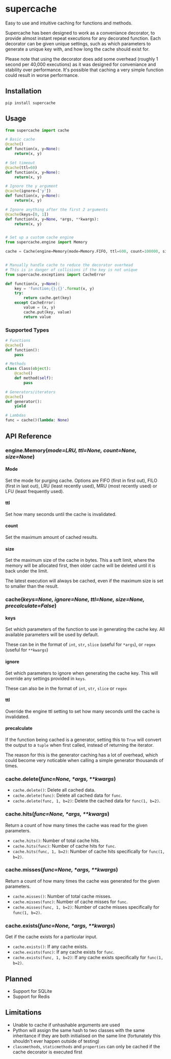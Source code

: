 # supercache
Easy to use and intuitive caching for functions and methods.

Supercache has been designed to work as a conveniance decorator, to provide almost instant repeat executions for any decorated function. Each decorator can be given unique settings, such as which parameters to generate a unique key with, and how long the cache should exist for.

Please note that using the decorator does add some overhead (roughly 1 second per 40,000 executions) as it was designed for conveniance and stability over performance. It's possible that caching a very simple function could result in worse performance.

## Installation
    pip install supercache

## Usage
```python
from supercache import cache

# Basic cache
@cache()
def function(x, y=None):
    return(x, y)

# Set timeout
@cache(ttl=60)
def function(x, y=None):
    return(x, y)

# Ignore the y argument
@cache(ignore=['y'])
def function(x, y=None):
    return(x, y)

# Ignore anything after the first 2 arguments
@cache(keys=[0, 1])
def function(x, y=None, *args, **kwargs):
    return(x, y)


# Set up a custom cache engine
from supercache.engine import Memory

cache = Cache(engine=Memory(mode=Memory.FIFO, ttl=600, count=100000, size=100000))


# Manually handle cache to reduce the decorator overhead
# This is in danger of collisions if the key is not unique
from supercache.exceptions import CacheError

def function(x, y=None):
    key = 'function;{};{}'.format(x, y)
    try:
        return cache.get(key)
    except CacheError:
        value = (x, y)
        cache.put(key, value)
        return value
```

### Supported Types
```python
# Functions
@cache()
def function():
    pass

# Methods
class Class(object):
    @cache()
    def method(self):
        pass

# Generators/iterators
@cache()
def generator():
    yield

# Lambdas
func = cache()(lambda: None)
```

## API Reference

### engine.Memory(_mode=LRU, ttl=None, count=None, size=None_)

#### Mode
Set the mode for purging cache. Options are FIFO (first in first out), FILO (first in last out), LRU (least recently used), MRU (most recently used) or LFU (least frequently used).

#### ttl
Set how many seconds until the cache is invalidated.

#### count
Set the maximum amount of cached results.

#### size
Set the maximum size of the cache in bytes. This a soft limit, where the memory will be allocated first, then older cache will be deleted until it is back under the limit.

The latest execution will always be cached, even if the maximum size is set to smaller than the result.


### cache(_keys=None, ignore=None, ttl=None, size=None, precalculate=False_)

#### keys
Set which parameters of the function to use in generating the cache key. All available parameters will be used by default.

These can be in the format of `int`, `str`, `slice` (useful for `*args`), or `regex` (useful for `**kwargs`)

#### ignore
Set which parameters to ignore when generating the cache key. This will override any settings provided in `keys`.

These can also be in the format of `int`, `str`, `slice` or `regex`

#### ttl
Override the engine ttl setting to set how many seconds until the cache is invalidated.

#### precalculate
If the function being cached is a generator, setting this to `True` will convert the output to a `tuple` when first called, instead of returning the iterator.

The reason for this is the generator caching has a lot of overhead, which could become very noticable when calling a simple generator thousands of times.

### cache.delete(_func=None, *args, **kwargs_)
- `cache.delete()`: Delete all cached data.
- `cache.delete(func)`: Delete all cached data for `func`.
- `cache.delete(func, 1, b=2)`: Delete the cached data for `func(1, b=2)`.

### cache.hits(_func=None, *args, **kwargs_)
Return a count of how many times the cache was read for the given parameters.

- `cache.hits()`: Number of total cache hits.
- `cache.hits(func)`: Number of cache hits for `func`.
- `cache.hits(func, 1, b=2)`: Number of cache hits specifically for `func(1, b=2)`.

### cache.misses(_func=None, *args, **kwargs_)
Return a count of how many times the cache was generated for the given parameters.

- `cache.misses()`: Number of total cache misses.
- `cache.misses(func)`: Number of cache misses for `func`.
- `cache.misses(func, 1, b=2)`: Number of cache misses specifically for `func(1, b=2)`.

### cache.exists(_func=None, *args, **kwargs_)
Get if the cache exists for a particular input.

- `cache.exists()`: If any cache exists.
- `cache.exists(func)`: If any cache exists for `func`.
- `cache.exists(func, 1, b=2)`: If any cache exists specifically for `func(1, b=2)`.

## Planned
- Support for SQLite
- Support for Redis

## Limitations
- Unable to cache if unhashable arguments are used
- Python will assign the same hash to two classes with the same inheritance if they are both initialised on the same line (fortunately this shouldn't ever happen outside of testing)
- `classmethods`, `staticmethods` and `properties` can only be cached if the cache decorator is executed first
